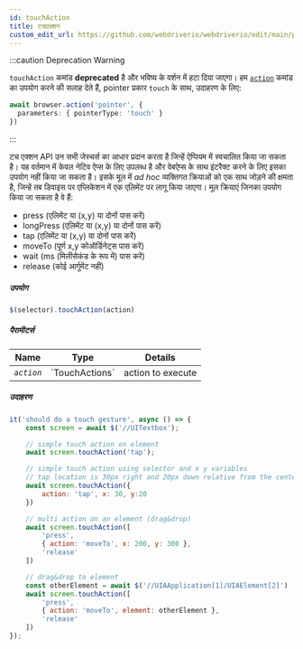 ```yaml
---
id: touchAction
title: टचएक्शन
custom_edit_url: https://github.com/webdriverio/webdriverio/edit/main/packages/webdriverio/src/commands/element/touchAction.ts
---
```


:::caution Deprecation Warning

`touchAction` कमांड __deprecated__ है और भविष्य के वर्शन में हटा दिया जाएगा।
हम [`action`](/docs/api/browser/action) कमांड का उपयोग करने की सलाह देते हैं, 
pointer प्रकार `touch` के साथ, उदाहरण के लिए:

```ts
await browser.action('pointer', {
  parameters: { pointerType: 'touch' }
})
```

:::

टच एक्शन API उन सभी जेस्चर्स का आधार प्रदान करता है जिन्हें ऐप्पियम में स्वचालित किया जा सकता है।
यह वर्तमान में केवल नेटिव ऐप्स के लिए उपलब्ध है और वेबऐप्स के साथ इंटरैक्ट करने के लिए इसका उपयोग नहीं किया जा सकता है।
इसके मूल में _ad hoc_ व्यक्तिगत क्रियाओं को एक साथ जोड़ने की क्षमता है, जिन्हें तब
डिवाइस पर एप्लिकेशन में एक एलिमेंट पर लागू किया जाएगा। मूल क्रियाएं जिनका उपयोग किया जा सकता है वे हैं:

- press (एलिमेंट या (x,y) या दोनों पास करें)
- longPress (एलिमेंट या (x,y) या दोनों पास करें)
- tap (एलिमेंट या (x,y) या दोनों पास करें)
- moveTo (पूर्ण x,y कोऑर्डिनेट्स पास करें)
- wait (ms (मिलीसेकंड के रूप में) पास करें)
- release (कोई आर्गुमेंट नहीं)

##### उपयोग

```js
$(selector).touchAction(action)
```

##### पैरामीटर्स

<table>
  <thead>
    <tr>
      <th>Name</th><th>Type</th><th>Details</th>
    </tr>
  </thead>
  <tbody>
    <tr>
      <td><code><var>action</var></code></td>
      <td>`TouchActions`</td>
      <td>action to execute</td>
    </tr>
  </tbody>
</table>

##### उदाहरण

```js title="touchAction.js"
it('should do a touch gesture', async () => {
    const screen = await $('//UITextbox');

    // simple touch action on element
    await screen.touchAction('tap');

    // simple touch action using selector and x y variables
    // tap location is 30px right and 20px down relative from the center of the element
    await screen.touchAction({
        action: 'tap', x: 30, y:20
    })

    // multi action on an element (drag&drop)
    await screen.touchAction([
        'press',
        { action: 'moveTo', x: 200, y: 300 },
        'release'
    ])

    // drag&drop to element
    const otherElement = await $('//UIAApplication[1]/UIAElement[2]')
    await screen.touchAction([
        'press',
        { action: 'moveTo', element: otherElement },
        'release'
    ])
});
```
